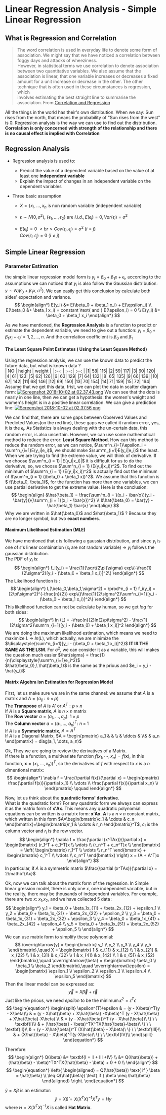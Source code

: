 # Linear Regression Analysis - Simple Linear Regression

## What is Regression and Correlation

> The word correlation is used in everyday life to denote some form of association.
> We might say that we have noticed a correlation between foggy days and attacks of wheeziness.  
> However, in statistical terms we use correlation to denote association between two
> quantitative variables. We also assume that the association is linear, that one variable
> increases or decreases a fixed amount for a unit increase or decrease in the other.
> The other technique that is often used in these circumstances is regression, which  
> involves estimating the best straight line to summarise the association.
> From <a href=" https://www.bmj.com/about-bmj/resources-readers/publications/statistics-square-one/11-correlation-and-regression"> Correlation and Regression </a>

All the things in the world has their's own distribution. When we say: Sun rises from the north, that means the probability of "Sun rises from the west" is $0$. Regression analysis is the way we can use to find out the distribution.
**Correlation is only concerned with strength of the relationship and there is no causal effect is implied with Correlation**

## Regression Analysis

* Regression analysis is used to:

  * Predict the value of a dependent variable based on the value of at least one **independent variable**
  * Explain the impact of changes in an independent variable on the dependent variables

* Three basic assumption

  * $X = \{x_1, \dots, x_n \text{ is non random variable (independent variable) }$

  * $\epsilon \sim N(0,\sigma^2),\ \{ \epsilon_1,\dots,\epsilon_2\} \text{  are  } i.i.d., E(\epsilon_i) = 0, Var(\epsilon_i)= \sigma^2$

  * $E(\epsilon_i)= 0 \  <br>
    Cov(\epsilon_i, \epsilon_j) = \sigma^2 \ (i = j)$ <br>
    $Cov(\epsilon_i, \epsilon_j) = 0 \ (i \neq j)$

## Simple Linear Regression

### Parameter Estimation

the simple linear regression model form is $y_i = \beta_0 + \beta_1 x + \epsilon_i$, according to the assumptions we can noticed that $y_i$ is also follow the Gaussian distribution: $y\sim N)\beta_0+\beta_1 x, \sigma^2)$. We can easily get this conclusion by calculate both sides' expectation and variance.
$$
  \begin{align*}
    E(y_i) &= E(\beta_0 + \beta_1 x_i) + E(\epsilon_i) \\
    E(\beta_0 &+ \beta_1 x_i) = constant \text{ and } E(\epsilon_i) = 0 \\
    E(y_i) &= \beta_0 + \beta_1 x_i
    \end{align*}
 $$

As we have mentioned, the **Regression Analysis** is a function to predict or estimate the dependent variable, we need to give out a function: $y_i = \beta_0 + \beta_1 x_i + \epsilon_i i = 1,2,\dots,n$. And the correlation coefficient is $\beta_0$ and $\beta_1$

#### The Least Square Point Estimates ( Using the Least Square Method)
Using the regression analysis, we can use the known data to predict the future data, but what is known data ? <br>
| NO | height | weight |
| :--: | :--:  | :--:  |
|1|      58|       115|
|2|      59|       117|
|3|      60|       120|
|4|      61|       123|
|5|      62|       126|
|6|      63|       129|
|7|      64|       132|
|8|      65|       135|
|9|      66|       139|
|10|     67|       142|
|11|     68|       146|
|12|     69|       150|
|13|     70|       154|
|14|     71|       159|
|15|     72|       164|<br>
Assume that we get this data, frist, we can plot the data in scatter diagram form:
[![Screenshot 2018-10-02 at 02.37.43.png](https://i.loli.net/2018/10/02/5bb26974a079a.png)](https://i.loli.net/2018/10/02/5bb26974a079a.png)
We can see that the dots is nearly in one line, then we can get a hypothesis: the women's weight and women's height is in a positive linear correlation. We can give a prediction line:
[![Screenshot 2018-10-02 at 02.37.56.png](https://i.loli.net/2018/10/02/5bb26974d03be.png)](https://i.loli.net/2018/10/02/5bb26974d03be.png)

We can find that, there are some gaps between Observed Values  and Predicted Values(on the red line), these gaps we called it random error, yes, it is the $\epsilon_i$. As Statistics is always dealing with the un-certain data, this random error, is also uncertain. However, we can use some mathematical method to reduce the error: **Least Square Method**. How can this method to reduce the random error, as we can notice, $\sum^n_{i=1}\epsilon_i = \sum^n_{i=1}E(y_i|e_i)$, we should make $\sum^n_{i=1}E(y_i|e_i)$ the least. When we are trying to find the extreme value, we will think of derivative. If we choose $\sum^n_{i = 1} |E(y_i|x_i)|$ it is difficult for us to do the derivative, so, we choose $\sum^n_{i = 1} (E(y_i|x_i))^2$. To find out the minimum of $\sum^n_{i = 1} (E(y_i|x_i))^2$ is actually find out the minimum of $\sum^n_{i = 1} (\beta_0 + \beta_1 x))^2$. We assume that this function is $ f(\beta_0, \beta_1)$, for the function has more than one variables, we can use partial derivative to get the extreme value. Here is the conclusion:
$$
  \begin{align}
    &\hat{\beta_1} = \frac{\sum^n_{i = }(x_i - \bar{x})(y_i - \bar{y})}{\sum^n_{i = 1}(x_i - \bar{x})^2} \\
    &\hat{\beta_0} = \bar{y} - \hat{\beta_1} \bar{x}
  \end{align}
$$
Why we are written in $\hat{\beta_0}$ and $\hat{\beta_1}$ ? Because they are no longer symbol, but two **exact numbers**.

#### Maximum Likelihood Estimation (MLE)

We have mentioned that $\epsilon$ is following a gaussian distribution, and since $y_i$ is one of $\epsilon$'s linear combination ($x_i$ are not random variable) $\Rightarrow$ $y_i$ follows the gaussian distribution.<br>
The PDF of $y_i$ is:
$$
  \begin{align*}
    f_i(y_i) = \frac{1}{\sqrt{2\pi}\sigma} exp\{-\frac{1}{2\sigma^2}[y_i - (\beta_0 + \beta_1 x_i)]^2\}  
  \end{align*}
$$
The Likelihood function is :
$$
  \begin{align*}
    L(\beta_0,\beta_1,\sigma^2) = \prod^n_{i = 1} f_i(y_i) = (2\pi\sigma^2)^{-\frac{n}{2}} exp\{(\frac{1}{2\sigma^2}\sum^n_{i=1}[y_i - (\beta_0 + \beta_1 x_i)]^2\}
  \end{align*}
$$
This likelihood function can not be calculate by human, so we get $log$ for both sides:
$$
  \begin{align*}
    ln (L) = -\frac{n}{2}ln(2\pi\sigma^2) - \frac{1}{2\sigma^2}\sum^n_{i=1}[y_i - (\beta_0) + \beta_1 x_i)]^2
  \end{align*}
$$
We are doing the maximum likelihood estimation, which means we need to maximize $L$ $\Rightarrow \ ln(L)$, which actually, we are minimize the $\displaystyle{\sum^n_{i=1}[y_i - (\beta_0 + \beta_1 x_i)]^2}$ **IT IS THE SAME AS THE LSM**. For $\sigma^2$, we can consider it as a variable, this will makes the question much easier $\hat{sigma} = \frac{1}{n}\displaystyle{\sum^n_{i=1}e_i^2}$ <br>
$\hat{\beta_0},\ \hat{\beta_1}$ is the same as the prious and $e_i = y_i - \hat{y_i}$

#### Matrix Algebra isn Estimation for Regression Model
First, let us make sure we are in the same channel: we assume that $A$ is a matrix and $A = (a_{ij}:n \times p)$ <br>
The **Transpose** of $A$ is $A'\text{ or } A^T : p \times n$ <br>
If $A$ is a  **Square matrix**, $A$ is $n \times n$ matrix <br>
The **Row vector** $a = (a_1,\dots,a_p):\ 1\times p$ <br>
The **Column vector** $a = (a_1,\dots,a_n)^T:\ n\times 1$ <br>
If $A$ is a **Symmetric matrix**, $A = A^T$ <br>
If $A$ is a Diagonal Matrix, $A = \begin{pmatrix} a_1 & & \\ & \ddots & \\& & a_n \end{pmatrix} = diag(a_1, \dots, a_n)$ <br>

Ok, They we are going to review the derivatives of a Matrix. <br>
If there is a function, a multivariate function $f(x_1,\cdots,x_n) = f(\mathbf{x})$, in this function, $\mathbf{x} = (x_1,\dots,x_n))^T$, so the derivatives of $f$ with respect to $x$ is a $n$ dimentional matrix:
$$
  \begin{align*}
    \nabla f = \frac{\partial f(x)}{\partial x}
		  = \begin{pmatrix}
				  \frac{\partial f(x)}{\partial x_1} \\
				      \vdots \\
				          \frac{\partial f(x)}{\partial x_n} \\
		     \end{pmatrix} \qquad
  \end{align*}
$$

Now, let us think about the **quadratic forms' derivative**. <br>
What is the quadratic form? For any quadratic form we always can express it as the matrix form of $\mathbf{x'Ax}$. This means any quadratic polynomial equations can be written is a matrix form: $\mathbf{x'Ax}$. $\mathbf{A}$ is a $n \times n$ constant matrix, which written in this form $A=\begin{bmatrix}c_1 & \cdots & c_n \end{bmatrix}=\begin{bmatrix}r_1 & \cdots & r_n \end{bmatrix}^T$, $c_i$ is the column vector and $r_i$ is the row vector.
$$
  \begin{align*}
  \nabla f = \frac{\partial (x^TAx)}{\partial x}
   = \begin{bmatrix}
      (r_1^T + c_1^T)x \\
      \vdots \\
      (r_n^T + c_n^T)x \\
     \end{bmatrix}
    = \left( \begin{bmatrix} r_1^T \\ \vdots \\ r_n^T \end{bmatrix} +
    \begin{bmatrix} c_1^T \\ \vdots \\ c_n^T \end{bmatrix} \right) x
    = (A + A^T)x   
  \end{align*}
$$
In particular, if $A$ is a symmetric matrix $\frac{\partial (x^TAx)}{\partial x} = 2\mathbf{Ax}$

Ok, now we can talk about the matrix form of the regression. In Simple linear gression model, there is only one $x$, one independent variable, but in the reality, there may be thousands of independent variables. For example, there are two $x$: $x_1$,$x_2$, and we have collected 5 data :
$$
  \begin{align*}
    y_1 = \beta_0 + \beta_1x_{11} + \beta_2x_{12} + \epsilon_1 \\
    y_2 = \beta_0 + \beta_1x_{21} + \beta_2x_{22} + \epsilon_2 \\
    y_3 = \beta_0 + \beta_1x_{31} + \beta_2x_{32} + \epsilon_3 \\
    y_4 = \beta_0 + \beta_1x_{41} + \beta_2x_{42} + \epsilon_4 \\
    y_5 = \beta_0 + \beta_1x_{51} + \beta_2x_{52} + \epsilon_5 \\
  \end{align*}
$$
We can use matrix form to  simplify these polynomial:
$$
\overrightarrow{y} =
\begin{bmatrix}
  y_1 \\
  y_2 \\
  y_3 \\
  y_4 \\
  y_5
\end{bmatrix},\quad X =
\begin{bmatrix}
1 & x_{11} & x_{12} \\
1 & x_{21} & x_{22} \\
1 & x_{31} & x_{32} \\
1 & x_{41} & x_{42} \\
1 & x_{51} & x_{52}
\end{bmatrix},\quad \overrightarrow{\beta} =
\begin{bmatrix}
  \beta_0 \\
  \beta_1 \\
  \beta_2
\end{bmatrix},\quad \overrightarrow{\epsilon} =
\begin{bmatrix}
  \epsilon_1 \\
  \epsilon_2 \\
  \epsilon_3 \\
  \epsilon_4 \\
  \epsilon_5
\end{bmatrix}
$$
Then the linear model can be expressed as:
$$\overrightarrow{y} = X\overrightarrow{\beta} + \overrightarrow{\epsilon}$$
Just like the prious, we need $epsilon$ to be the minimum:$\epsilon ^ 2 = \epsilon^T\epsilon$
$$
  \begin{equation*}
    \begin{split}
    \epsilon^{T}\epsilon & = (y - X\beta)^T(y - X\beta)\\
     & = (y - X\hat{\beta} + X\hat{\beta} -X\beta)^T (y - X\hat{\beta} + X\hat{\beta}-X\beta) \\
     & = (y - X\hat{\beta})^T (y - X\hat{\beta})\ \}  \ \ \textbf{I}\\
     & + (\hat{\beta} - \beta)^TX^TX(\hat{\beta}-\beta)\ \}  \ \ \textbf{II}\\
     & + (y - X\hat{\beta})^T (X\hat{\beta} - X\beta)\ \}  \ \ \textbf{III}\\
     & + (X\hat{\beta} - X\beta)^T(y-X\beta)\ \}  \ \ \textbf{IV}\\
    \end{split}
  \end{equation*}
$$

Therefore:
$$
  \begin{align*}
    Q(\beta) &= \textbf{I + II + III +IV} \\
    &= Q(\hat{\beta}) + (\hat{\beta} - \beta)^TX^TX(\hat{\beta} - \beta) + 0 + 0  \\
  \end{align*}
$$
$$
  \begin{equation*}
    \left\{
      \begin{aligned}
        = Q(\hat{\beta}) \text{ if } \beta = \hat{\beta} \\
        \leq Q(\hat{\beta}) \text{ if } \beta \neq \hat{\beta}
      \end{aligned}
    \right.
  \end{equation*}
$$

$\hat{y} = X\beta$ is an estimator:
$$
\hat{y} = X\hat{\beta} =  X(X^TX)^{-1}X^Ty = Hy
$$
where $H = X(X^TX)^{-1}X$ is called **Hat Matrix**.
